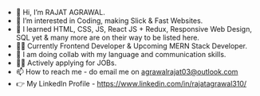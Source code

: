 - 👋 Hi, I’m RAJAT AGRAWAL.
- 👀 I’m interested in Coding, making Slick & Fast Websites.
- 🌱 I learned HTML, CSS, JS, React JS + Redux, Responsive Web Design, SQL yet & many more are on their way to be listed here.
- 🧑‍💻 Currently Frontend Developer & Upcoming MERN Stack Developer.
- 💞️ I am doing collab with my language and communication skills.
- 🧑‍💻 Actively applying for JOBs.
- 📫 How to reach me - do email me on agrawalrajat03@outlook.com
- 👉 My LinkedIn Profile - https://www.linkedin.com/in/rajatagrawal310/



<!---
agrawalrajat310/agrawalrajat310 is a ✨ special ✨ repository because its `README.md` (this file) appears on your GitHub profile.
You can click the Preview link to take a look at your changes.
--->
